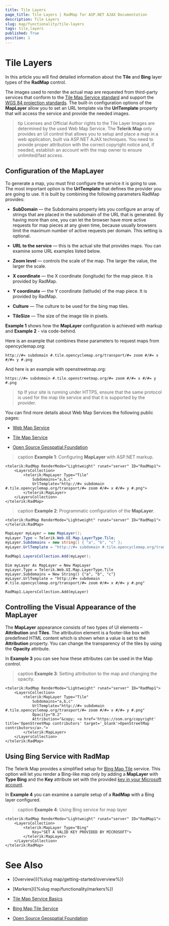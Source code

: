 ```yaml
---
title: Tile Layers
page_title: Tile Layers | RadMap for ASP.NET AJAX Documentation
description: Tile Layers
slug: map/functionality/tile-layers
tags: tile,layers
published: True
position: 1
---
```


# Tile Layers

In this article you will find detailed information about the **Tile** and **Bing**	layer types of the **RadMap** control.

The images used to render the actual map are requested from third-party services that conform to the [Tile Map Service standard](https://en.wikipedia.org/wiki/Tile_Map_Service) and support the [WGS 84 projection standards](https://en.wikipedia.org/wiki/World_Geodetic_System). The built-in configuration options of the **MapLayer** allow you to set an URL template	via the **UrlTemplate** property that will access the service and provide the needed images.

>tip Licenses and Official Author rights to the Tile Layer Images are determined by the used Web Map Service. The **Telerik Map** only provides an UI control that allows you to setup and place a map in a web application, built via ASP.NET AJAX techniques. You need to provide proper attribution with the correct copyright notice and, if needed, establish an account with the map owner to ensure unlimited/fast access.

## Configuration of the MapLayer

To generate a map, you must first configure the service it is going to use. The most important option is the **UrlTemplate** that defines the provider you are going to use. It is built by combining the following parameters RadMap provides:

* **SubDomain** — the Subdomains property lets you configure an array of strings that are placed in the subdomain of the URL that is generated. By having more than one, you can let the browser have more active requests for map pieces at any given time, because usually browsers limit the maximum number of active requests per domain. This setting is optional.

* **URL to the service** — this is the actual site that provides maps. You can examine some URL examples listed below.

* **Zoom level** — controls the scale of the map. The larger the value, the larger the scale.

* **X coordinate** — the X coordinate (longitude) for the map piece. It is provided by RadMap.

* **Y coordinate** — the Y coordinate (latitude) of the map piece. It is provided by RadMap.

* **Culture** — The culture to be used for the bing map tiles.

* **TileSize** — The size of the image tile in pixels.


**Example 1** shows how the **MapLayer** configuration is achieved with markup and **Example 2** - via code-behind.

Here is an example that combines these parameters to request maps from opencyclemap.org:

`http://#= subdomain #.tile.opencyclemap.org/transport/#= zoom #/#= x #/#= y #.png`

And here is an example with openstreetmap.org:

`https://#= subdomain #.tile.openstreetmap.org/#= zoom #/#= x #/#= y #.png`

>tip If your site is running under HTTPS, ensure that the same protocol is used for the map tile service and that it is supported by the provider.

You can find more details about Web Map Services the following public pages:

* [Web Map Service](https://en.wikipedia.org/wiki/Web_Map_Service)

* [Tile Map Service](https://en.wikipedia.org/wiki/Tile_Map_Service)

* [Open Source Geospatial Foundation](https://en.wikipedia.org/wiki/Open_Source_Geospatial_Foundation)

>caption **Example 1**: Configuring **MapLayer** with ASP.NET markup.

````ASP.NET
<telerik:RadMap RenderMode="Lightweight" runat="server" ID="RadMap1">
	<LayersCollection>
		<telerik:MapLayer Type="Tile" 
			Subdomains="a,b,c"
			UrlTemplate="http://#= subdomain #.tile.opencyclemap.org/transport/#= zoom #/#= x #/#= y #.png">
		</telerik:MapLayer>
	</LayersCollection>
</telerik:RadMap>
````

>caption **Example 2**: Programmatic configuration of the **MapLayer**.

````ASP.NET
<telerik:RadMap RenderMode="Lightweight" runat="server" ID="RadMap1">
</telerik:RadMap>
````
````C#
MapLayer myLayer = new MapLayer();
myLayer.Type = Telerik.Web.UI.Map.LayerType.Tile;
myLayer.Subdomains = new string[] { "a", "b", "c" };
myLayer.UrlTemplate = "http://#= subdomain #.tile.opencyclemap.org/transport/#= zoom #/#= x #/#= y #.png";

RadMap1.LayersCollection.Add(myLayer);
````
````VB
Dim myLayer As MapLayer = New MapLayer
myLayer.Type = Telerik.Web.UI.Map.LayerType.Tile
myLayer.Subdomains = New String() {"a", "b", "c"}
myLayer.UrlTemplate = "http://#= subdomain #.tile.opencyclemap.org/transport/#= zoom #/#= x #/#= y #.png"

RadMap1.LayersCollection.Add(myLayer)
````

## Controlling the Visual Appearance of the MapLayer

The **MapLayer** appearance consists of two types of UI elements – **Attribution** and **Tiles**. The attribution element is a footer-like box with predefined HTML content which is shown when a value is set to the **Attribution** property. You can change the transparency of the tiles by using the **Opacity** attribute.

In **Example 3** you can see how these attributes can be used in the Map control.

>caption **Example 3**: Setting attribution to the map and changing the opacity.

````ASP.NET
<telerik:RadMap RenderMode="Lightweight" runat="server" ID="RadMap1">
	<LayersCollection>
		<telerik:MapLayer Type="Tile" 
			Subdomains="a,b,c"
			UrlTemplate="http://#= subdomain #.tile.opencyclemap.org/transport/#= zoom #/#= x #/#= y #.png" 
			Opacity="0.2" 
			Attribution="&copy; <a href='https://osm.org/copyright' title='OpenStreetMap contributors' target='_blank'>OpenStreetMap contributors</a>.">
		</telerik:MapLayer>
	</LayersCollection>
</telerik:RadMap>
````

## Using Bing Service with RadMap

The Telerik Map provides a simplified setup for	[Bing Map Tile](https://msdn.microsoft.com/en-us/library/ff428643.aspx) service.	This option will let you render a Bing-like map only by adding a **MapLayer** with	**Type Bing** and the **Key** attribute set with the provided	[key in your Microsoft account](https://www.microsoft.com/maps/create-a-bing-maps-key.aspx).

In **Example 4** you can examine a sample setup of a **RadMap** with a Bing layer configured.

>caption **Example 4**: Using Bing service for map layer

````ASP.NET
<telerik:RadMap RenderMode="Lightweight" runat="server" ID="RadMap1">
	<LayersCollection>
		<telerik:MapLayer Type="Bing"
			Key="SET A VALID KEY PROVIDED BY MICROSOFT">
		</telerik:MapLayer>
	</LayersCollection>
</telerik:RadMap>
````

# See Also

 * [Overview]({%slug map/getting-started/overview%})

 * [Markers]({%slug map/functionality/markers%})

 * [Tile Map Service Basics](https://en.wikipedia.org/wiki/Tile_Map_Service)

 * [Bing Map Tile Service](https://msdn.microsoft.com/en-us/library/ff428643.aspx)

 * [Open Source Geospatial Foundation](https://en.wikipedia.org/wiki/Open_Source_Geospatial_Foundation)
